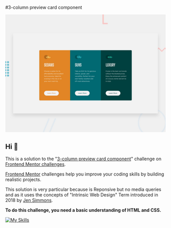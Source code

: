#3-column preview card component

![Design preview for the 3-column preview card component coding challenge](./design/desktop-preview.jpg)

## Hi 👋

This is a solution to the "[3-column preview card component](https://www.frontendmentor.io/challenges/3column-preview-card-component-pH92eAR2-)" challenge on [Frontend Mentor challenges](https://www.frontendmentor.io/challenges).

[Frontend Mentor](https://www.frontendmentor.io) challenges help you improve your coding skills by building realistic projects.

This solution is very particular because is Reponsive but no media queries and as it uses the concepts of "Intrinsic Web Design" Term introduced in 2018 by [Jen Simmons](https://talks.jensimmons.com/videos/h0XWcf). 

**To do this challenge, you need a basic understanding of HTML and CSS.**

[![My Skills](https://skillicons.dev/icons?i=html,css)](https://skillicons.dev)
